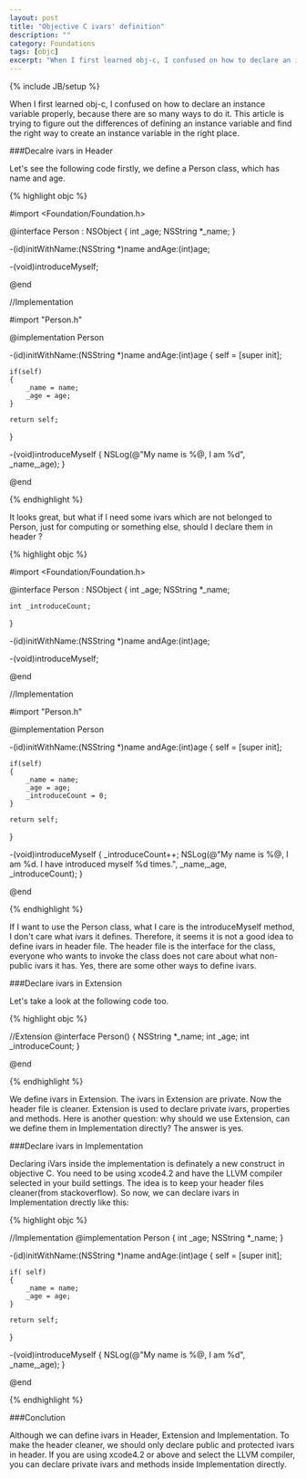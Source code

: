 ```yaml
---
layout: post
title: "Objective C ivars' definition"
description: ""
category: Foundations
tags: [objc]
excerpt: "When I first learned obj-c, I confused on how to declare an instance variable properly, because there are so many ways to do it. This article is trying to figure out the differences of defining an instance variable and find the right way to create an instance variable in the right place."
---
```

{% include JB/setup %}

When I first learned obj-c, I confused on how to declare an instance variable properly, because there are so many ways to do it. This article is trying to figure out the differences of defining an instance variable and find the right way to create an instance variable in the right place.

###Decalre ivars in Header

Let's see the following code firstly, we define a Person class, which has name and age.

{% highlight objc %}

#import <Foundation/Foundation.h>

@interface Person : NSObject
{
    int _age;
    NSString *_name;
}

-(id)initWithName:(NSString *)name andAge:(int)age;

-(void)introduceMyself;

@end

//Implementation

#import "Person.h"

@implementation Person

-(id)initWithName:(NSString *)name andAge:(int)age
{
    self = [super init];
    
    if(self)
    {
        _name = name;
        _age = age;
    }
    
    return self;
}

-(void)introduceMyself
{
    NSLog(@"My name is %@, I am %d", _name,_age);
}

@end

{% endhighlight %}

It looks great, but what if I need some ivars which are not belonged to Person, just for computing or something else, should I declare them in header ?

{% highlight objc %}

#import <Foundation/Foundation.h>

@interface Person : NSObject
{
    int _age;
    NSString *_name;

    int _introduceCount;
}

-(id)initWithName:(NSString *)name andAge:(int)age;

-(void)introduceMyself;

@end

//Implementation

#import "Person.h"

@implementation Person

-(id)initWithName:(NSString *)name andAge:(int)age
{
    self = [super init];
    
    if(self)
    {
        _name = name;
        _age = age;
        _introduceCount = 0;
    }
    
    return self;
}

-(void)introduceMyself
{
    _introduceCount++;
    NSLog(@"My name is %@, I am %d. I have introduced myself %d times.", _name,_age, _introduceCount);
}

@end

{% endhighlight %}

If I want to use the Person class, what I care is the introduceMyself method, I don't care what ivars it defines. Therefore, it seems it is not a good idea to define ivars in header file. The header file is the interface for the class, everyone who wants to invoke the class does not care about what non-public ivars it has. Yes, there are some other ways to define ivars.

###Declare ivars in Extension

Let's take a look at the following code too.

{% highlight objc %}

//Extension
@interface Person()
{
    NSString *_name;
    int _age;
    int _introduceCount;
}

@end

{% endhighlight %}

We define ivars in Extension. The ivars in Extension are private. Now the header file is cleaner. Extension is used to declare private ivars, properties and methods. Here is another question: why should we use Extension, can we define them in Implementation directly? The answer is yes.

###Declare ivars in Implementation

Declaring iVars inside the implementation is definately a new construct in objective C. You need to be using xcode4.2 and have the LLVM compiler selected in your build settings. The idea is to keep your header files cleaner(from stackoverflow). So now, we can declare ivars in Implementation drectly like this:

{% highlight objc %}

//Implementation
@implementation Person
{
    int _age;
    NSString *_name;
}

-(id)initWithName:(NSString *)name andAge:(int)age
{
    self = [super init];
    
    if( self)
    {
        _name = name;
        _age = age;
    }
    
    return self;
}

-(void)introduceMyself
{
    NSLog(@"My name is %@, I am %d", _name,_age);
}

@end

{% endhighlight %}

###Conclution

Although we can define ivars in Header, Extension and Implementation. To make the header cleaner, we should only declare public and protected ivars in header. If you are using xcode4.2 or above and select the LLVM compiler, you can declare private ivars and methods inside Implementation directly.









